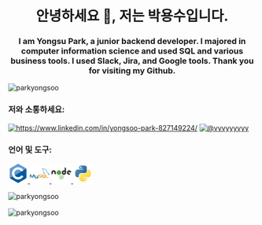 <h1 align="center">안녕하세요 👋, 저는 박용수입니다.</h1>
<h3 align="center">I am Yongsu Park, a junior backend developer. I majored in computer information science and used SQL and various business tools. I used Slack, Jira, and Google tools. Thank you for visiting my Github.</h3>

<p align="left"> <img src="https://komarev.com/ghpvc/?username=parkyongsoo&label=Profile%20views&color=0e75b6&style=flat" alt="parkyongsoo" /> </p>

<h3 align="left">저와 소통하세요:</h3>
<p align="left">
<a href="https://linkedin.com/in/https://www.linkedin.com/in/yongsoo-park-827149224/" target="blank"><img align="center" src="https://raw.githubusercontent.com/rahuldkjain/github-profile-readme-generator/master/src/images/icons/Social/linked-in-alt.svg" alt="https://www.linkedin.com/in/yongsoo-park-827149224/" height="30" width="40" /></a>
<a href="https://instagram.com/@vyvyyyvyy" target="blank"><img align="center" src="https://raw.githubusercontent.com/rahuldkjain/github-profile-readme-generator/master/src/images/icons/Social/instagram.svg" alt="@vyvyyyvyy" height="30" width="40" /></a>
</p>

<h3 align="left">언어 및 도구:</h3>
<p align="left"> <a href="https://www.cprogramming.com/" target="_blank" rel="noreferrer"> <img src="https://raw.githubusercontent.com/devicons/devicon/master/icons/c/c-original.svg" alt="c" width="40" height="40"/> </a> <a href="https://www.mysql.com/" target="_blank" rel="noreferrer"> <img src="https://raw.githubusercontent.com/devicons/devicon/master/icons/mysql/mysql-original-wordmark.svg" alt="mysql" width="40" height="40"/> </a> <a href="https://nodejs.org" target="_blank" rel="noreferrer"> <img src="https://raw.githubusercontent.com/devicons/devicon/master/icons/nodejs/nodejs-original-wordmark.svg" alt="nodejs" width="40" height="40"/> </a> <a href="https://www.python.org" target="_blank" rel="noreferrer"> <img src="https://raw.githubusercontent.com/devicons/devicon/master/icons/python/python-original.svg" alt="python" width="40" height="40"/> </a> </p>

<p> <img align="center" src="https://github-readme-stats.vercel.앱/api?사용자 이름=parkyongsoo&show_icons=true&locale=ko" alt="parkyongsoo" /></p>

<p><img align="center" src="https://github-readme-streak-stats.herokuapp.com/?user=parkyongsoo&" alt="parkyongsoo" /></p>
